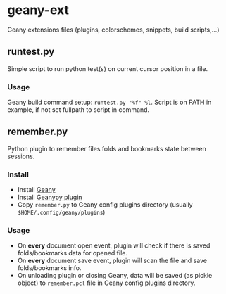 # geany-ext

Geany extensions files (plugins, colorschemes, snippets, build scripts,...)


## runtest.py

Simple script to run python test(s) on current cursor position in a file.

### Usage

Geany build command setup: `runtest.py "%f" %l`. Script is on PATH in example, if not set fullpath to script in command.


## remember.py

Python plugin to remember files folds and bookmarks state between sessions.

### Install

+ Install [Geany](https://www.geany.org/ "Geany")
+ Install [Geanypy plugin](http://codebrainz.github.io/geanypy/ "GeanyPy")
+ Copy `remember.py` to Geany config plugins directory (usually `$HOME/.config/geany/plugins`)

### Usage

- On **every** document open event, plugin will check if there is saved folds/bookmarks data for opened file.
- On **every** document save event, plugin will scan the file and save folds/bookmarks info.
- On unloading plugin or closing Geany, data will be saved (as pickle object) to `remember.pcl` file in Geany config plugins directory.
